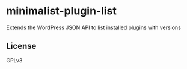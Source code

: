 # minimalist-plugin-list

Extends the WordPress JSON API to list installed plugins with versions

## License

GPLv3
